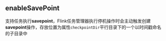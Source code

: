 ## enableSavePoint

支持任务执行**savepoint**，Flink任务管理器执行停机操作时会主动触发创建**savepoint**操作，存放位置为属性`checkpointDir`平行目录下的一个以时间戳命名的子目录中
